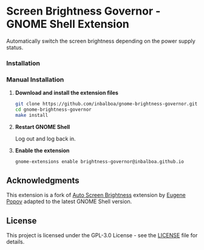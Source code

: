 # Screen Brightness Governor - GNOME Shell Extension

Automatically switch the screen brightness depending on the power supply status.

### Installation

### Manual Installation

1. **Download and install the extension files**

   ```sh
   git clone https://github.com/inbalboa/gnome-brightness-governor.git
   cd gnome-brightness-governor
   make install
   ```

2. **Restart GNOME Shell**

   Log out and log back in.

3. **Enable the extension**
   ```sh
   gnome-extensions enable brightness-governor@inbalboa.github.io
   ```

## Acknowledgments

This extension is a fork of [Auto Screen Brightness](https://github.com/popov895/auto-screen-brightness) extension by [Eugene Popov](https://github.com/popov895) adapted to the latest GNOME Shell version. 

## License

This project is licensed under the GPL-3.0 License - see the [LICENSE](LICENSE) file for details.
